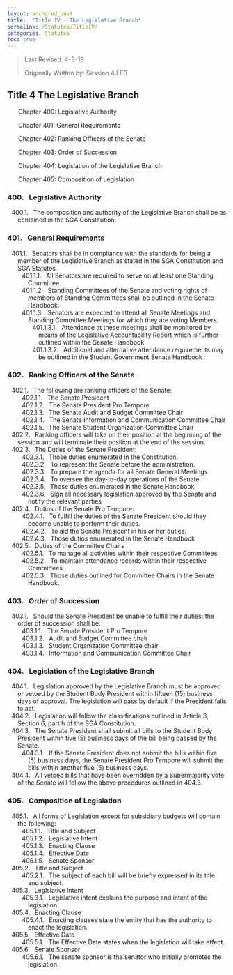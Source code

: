 ```yaml
---
layout: anchored_post
title:  "Title IV - The Legislative Branch"
permalink: /Statutes/TitleIV/
categories: Statutes
toc: true
---
```


> Last Revised: 4-3-19
>
> Originally Written by: Session 4 LEB

## Title 4 The Legislative Branch

<p style="margin-left:5%">Chapter 400: Legislative Authority</p>
<p style="margin-left:5%">Chapter 401: General Requirements</p>
<p style="margin-left:5%">Chapter 402: Ranking Officers of the Senate</p>
<p style="margin-left:5%">Chapter 403: Order of Succession</p>
<p style="margin-left:5%">Chapter 404: Legislation of the Legislative Branch</p>
<p style="margin-left:5%">Chapter 405: Composition of Legislation</p>

<style>
	#legal-list { 
		counter-reset: section 400; 
		counter-increment: section -1;
	}
	#legal-list h3:before { 
		content: counter(section) ". ";
		counter-increment: section;
		margin: 0 0.5em 0 0;
	}
	#legal-list ol {
		counter-reset: clause;
		list-style: none outside none;
		text-indent: -1em;
	}
	#legal-list ol li { counter-increment: clause; }
	#legal-list ol li:before {
		content: counter(section) "." counters(clause, ".") ". ";
		margin: 0 0.5em 0 0;
	}
</style>

<html>
<body id="legal-list">
	<h3>Legislative Authority</h3>
	<ol>
		<li>The composition and authority of the Legislative Branch shall be as contained in the SGA Constitution.</li>
	</ol>
	<h3>General Requirements</h3>
	<ol>
		<li>Senators shall be in compliance with the standards for being a member of the Legislative Branch as stated in the SGA Constitution and SGA Statutes.
			<ol>
				<li>All Senators are required to serve on at least one Standing Committee.</li>
				<li>Standing Committees of the Senate and voting rights of members of Standing Committees shall be outlined in the Senate Handbook.</li>
				<li>Senators are expected to attend all Senate Meetings and Standing Committee Meetings for which they are voting Members.
					<ol>
						<li>Attendance at these meetings shall be monitored by means of the Legislative Accountability Report which is further outlined within the Senate Handbook</li>
						<li>Additional and alternative attendance requirements may be outlined in the Student Government Senate Handbook</li>
					</ol>
				</li>
			</ol>
		</li>
	</ol>
	<h3>Ranking Officers of the Senate</h3>
	<ol>
		<li>The following are ranking officers of the Senate:
			<ol>
				<li>The Senate President</li>
				<li>The Senate President Pro Tempore</li>
				<li>The Senate Audit and Budget Committee Chair</li>
				<li>The Senate Information and Communication Committee Chair</li>
				<li>The Senate Student Organization Committee Chair</li>
			</ol>
		</li>
		<li>Ranking officers will take on their position at the beginning of the session and will terminate their position at the end of the session.</li>
		<li>The Duties of the Senate President:
			<ol>
				<li>Those duties enumerated in the Constitution.</li>
				<li>To represent the Senate before the administration.</li>
				<li>To prepare the agenda for all Senate General Meetings</li>
				<li>To oversee the day-to-day operations of the Senate.</li>
				<li>Those duties enumerated in the Senate Handbook</li>
				<li>Sign all necessary legislation approved by the Senate and notify the relevant parties</li>
			</ol>
		</li>
		<li>Dutios of the Senate Pro Tempore:
			<ol>
				<li>To fulfill the duties of the Senate President should they become unable to perform their duties.</li>
				<li>To aid the Senate President in his or her duties.</li>
				<li>Those dutios enumerated in the Senate Handbook</li>
			</ol>
		</li>
		<li>Duties of the Committee Chairs
			<ol>
				<li>To manage all activities within their respective Committees.</li>
				<li>To maintain attendance records within their respective Committees.</li>
				<li>Those duties outlined for Committee Chairs in the Senate Handbook.</li>
			</ol>
		</li>
	</ol>
	<h3>Order of Succession</h3>
	<ol>
		<li>Should the Senate President be unable to fulfill their duties; the order of succession shall be:
			<ol>
				<li>The Senate President Pro Tempore</li>
				<li>Audit and Budget Committee chair</li>
				<li>Student Organization Committee chair</li>
				<li>Information and Communication Committee Chair</li>
			</ol>
		</li>
	</ol>
	<h3>Legislation of the Legislative Branch</h3>
	<ol>
		<li>Legislation approved by the Legislative Branch must be approved or vetoed by the Student Body President within fifteen (15) business days of approval. The legislation will pass by default if the President fails to act.</li>
		<li>Legislation will follow the classifications outlined in Article 3, Section 6, part h of the SGA Constitution.</li>
		<li>The Senate President shall submit all bills to the Student Body President within five (5) business days of the bill being passed by the Senate.
			<ol>
				<li>If the Senate President does not submit the bills within five (5) business days, the Senate President Pro Tempore will submit the bills within another five (5) business days.</li>
			</ol>
		</li>
		<li>All vetoed bills that have been overridden by a Supermajority vote of the Senate will follow the above procedures outlined in 404.3.</li>
	</ol>
	<h3>Composition of Legislation</h3>
	<ol>
		<li>All forms of Legislation except for subsidiary budgets will contain the following:
			<ol>
				<li>Title and Subject</li>
				<li>Legislative Intent</li>
				<li>Enacting Clause</li>
				<li>Effective Date</li>
				<li>Senate Sponsor</li>
			</ol>
		</li>
		<li>Title and Subject
			<ol>
				<li>The subject of each bill will be briefly expressed in its title and subject.</li>
			</ol>
		</li>
		<li>Legislative Intent
			<ol>
				<li>Legislative intent explains the purpose and intent of the legislation.</li>
			</ol>
		</li>
		<li>Enacting Clause
			<ol>
				<li>Enacting clauses state the entity that has the authority to enact the legislation.</li>
			</ol>
		</li>
		<li>Effective Date
			<ol>
				<li>The Effective Date states when the legislation will take effect.</li>
			</ol>
		</li>
		<li>Senate Sponsor
			<ol>
				<li>The senate sponsor is the senator who initially promotes the legislation.</li>
			</ol>
		</li>
	</ol>
</body>
</html>